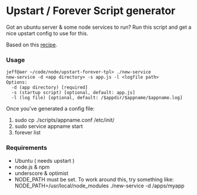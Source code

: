 # Upstart / Forever Script generator

Got an ubuntu server & some node services to run? Run this script and get a nice upstart config to use for this.

Based on this [recipe](http://www.exratione.com/2013/02/nodejs-and-forever-as-a-service-simple-upstart-and-init-scripts-for-ubuntu/).

### Usage

    jeff@aer ~/code/node/upstart-forever-tpl> ./new-service
    new-service -d <app directory> -s app.js -l <logfile path>
    Options:
      -d (app directory) [required]
      -s (startup script) [optional, default: app.js]
      -l (log file) [optional, default: /$appdir/$appname/$appname.log]

Once you've generated a config file:

1. sudo cp ./scripts/appname.conf /etc/init/
2. sudo service appname start
3. forever list

### Requirements

* Ubuntu ( needs upstart )
* node.js & npm
* underscore & optimist
* NODE_PATH must be set. To work around this, try something like:
    NODE_PATH=/usr/local/node_modules ./new-service -d /apps/myapp
